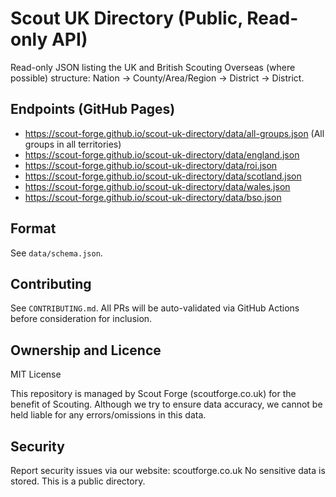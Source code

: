 # Scout UK Directory (Public, Read-only API)

Read-only JSON listing the UK and British Scouting Overseas (where possible) structure:
Nation → County/Area/Region → District → District.

## Endpoints (GitHub Pages)
- https://scout-forge.github.io/scout-uk-directory/data/all-groups.json (All groups in all territories)
- https://scout-forge.github.io/scout-uk-directory/data/england.json
- https://scout-forge.github.io/scout-uk-directory/data/roi.json
- https://scout-forge.github.io/scout-uk-directory/data/scotland.json
- https://scout-forge.github.io/scout-uk-directory/data/wales.json
- https://scout-forge.github.io/scout-uk-directory/data/bso.json

## Format
See `data/schema.json`.

## Contributing
See `CONTRIBUTING.md`. All PRs will be auto-validated via GitHub Actions before consideration for inclusion.

## Ownership and Licence
MIT License

This repository is managed by Scout Forge (scoutforge.co.uk) for the benefit of Scouting. Although we try to ensure data accuracy, we cannot be held liable for any errors/omissions in this data.

## Security
Report security issues via our website: scoutforge.co.uk
No sensitive data is stored. This is a public directory.
